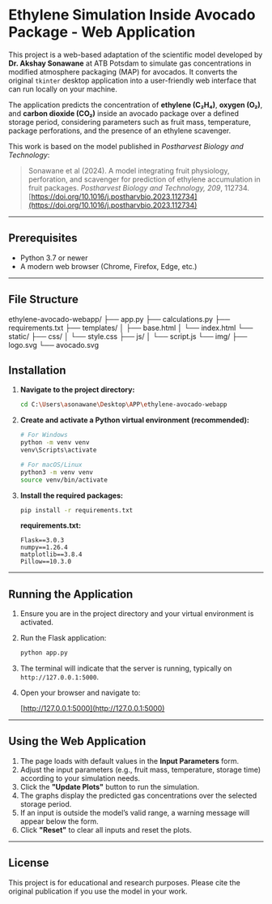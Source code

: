 # Ethylene Simulation Inside Avocado Package - Web Application

This project is a web-based adaptation of the scientific model developed by **Dr. Akshay Sonawane** at ATB Potsdam to simulate gas concentrations in modified atmosphere packaging (MAP) for avocados. It converts the original `tkinter` desktop application into a user-friendly web interface that can run locally on your machine.

The application predicts the concentration of **ethylene (C₂H₄)**, **oxygen (O₂)**, and **carbon dioxide (CO₂)** inside an avocado package over a defined storage period, considering parameters such as fruit mass, temperature, package perforations, and the presence of an ethylene scavenger.

This work is based on the model published in *Postharvest Biology and Technology*:

> Sonawane et al (2024). A model integrating fruit physiology, perforation, and scavenger for prediction of ethylene accumulation in fruit packages. *Postharvest Biology and Technology, 209*, 112734.
> [https://doi.org/10.1016/j.postharvbio.2023.112734](https://doi.org/10.1016/j.postharvbio.2023.112734)

---

## Prerequisites

* Python 3.7 or newer
* A modern web browser (Chrome, Firefox, Edge, etc.)

---

## File Structure

ethylene-avocado-webapp/
├── app.py
├── calculations.py
├── requirements.txt
├── templates/
│   ├── base.html
│   └── index.html
└── static/
    ├── css/
    │   └── style.css
    ├── js/
    │   └── script.js
    └── img/
        ├── logo.svg
        └── avocado.svg

## Installation

1. **Navigate to the project directory:**

   ```sh
   cd C:\Users\asonawane\Desktop\APP\ethylene-avocado-webapp
   ```

2. **Create and activate a Python virtual environment (recommended):**

   ```sh
   # For Windows
   python -m venv venv
   venv\Scripts\activate

   # For macOS/Linux
   python3 -m venv venv
   source venv/bin/activate
   ```

3. **Install the required packages:**

   ```sh
   pip install -r requirements.txt
   ```

   **requirements.txt:**

   ```
   Flask==3.0.3
   numpy==1.26.4
   matplotlib==3.8.4
   Pillow==10.3.0
   ```

---

## Running the Application

1. Ensure you are in the project directory and your virtual environment is activated.

2. Run the Flask application:

   ```sh
   python app.py
   ```

3. The terminal will indicate that the server is running, typically on `http://127.0.0.1:5000`.

4. Open your browser and navigate to:

   [http://127.0.0.1:5000](http://127.0.0.1:5000)

---

## Using the Web Application

1. The page loads with default values in the **Input Parameters** form.
2. Adjust the input parameters (e.g., fruit mass, temperature, storage time) according to your simulation needs.
3. Click the **"Update Plots"** button to run the simulation.
4. The graphs display the predicted gas concentrations over the selected storage period.
5. If an input is outside the model’s valid range, a warning message will appear below the form.
6. Click **"Reset"** to clear all inputs and reset the plots.

---

## License

This project is for educational and research purposes. Please cite the original publication if you use the model in your work.